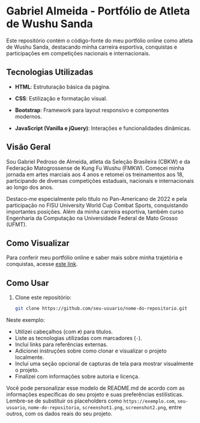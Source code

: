 # Gabriel Almeida - Portfólio de Atleta de Wushu Sanda

Este repositório contém o código-fonte do meu portfólio online como atleta de Wushu Sanda, destacando minha carreira esportiva, conquistas e participações em competições nacionais e internacionais.

## Tecnologias Utilizadas

- **HTML**: Estruturação básica da página.
  
- **CSS**: Estilização e formatação visual.
  
- **Bootstrap**: Framework para layout responsivo e componentes modernos.
  
- **JavaScript (Vanilla e jQuery)**: Interações e funcionalidades dinâmicas.

## Visão Geral

Sou Gabriel Pedroso de Almeida, atleta da Seleção Brasileira (CBKW) e da Federação Matogrossense de Kung Fu Wushu (FMKW). Comecei minha jornada em artes marciais aos 4 anos e retomei os treinamentos aos 18, participando de diversas competições estaduais, nacionais e internacionais ao longo dos anos.

Destaco-me especialmente pelo título no Pan-Americano de 2022 e pela participação no FISU University World Cup Combat Sports, conquistando importantes posições. Além da minha carreira esportiva, também curso Engenharia da Computação na Universidade Federal de Mato Grosso (UFMT).

## Como Visualizar

Para conferir meu portfólio online e saber mais sobre minha trajetória e conquistas, acesse [este link]([https://exemplo.com](https://xanrover.github.io/Portif-lio-Front-End---ATLETA/)).

## Como Usar

1. Clone este repositório:

   ```bash
   git clone https://github.com/seu-usuario/nome-do-repositorio.git

Neste exemplo:

- Utilizei cabeçalhos (com `#`) para títulos.
- Liste as tecnologias utilizadas com marcadores (`-`).
- Incluí links para referências externas.
- Adicionei instruções sobre como clonar e visualizar o projeto localmente.
- Incluí uma seção opcional de capturas de tela para mostrar visualmente o projeto.
- Finalizei com informações sobre autoria e licença.

Você pode personalizar esse modelo de README.md de acordo com as informações específicas do seu projeto e suas preferências estilísticas. Lembre-se de substituir os placeholders como `https://exemplo.com`, `seu-usuario`, `nome-do-repositorio`, `screenshot1.png`, `screenshot2.png`, entre outros, com os dados reais do seu projeto.
